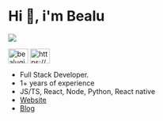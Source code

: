 
<h1 align="left">Hi 👋, i'm Bealu</h1>

![](https://komarev.com/ghpvc/?username=bealugirma23)
<p align="left">
<a href="https://twitter.com/bealugirma23" target="blank"><img align="center" src="https://raw.githubusercontent.com/rahuldkjain/github-profile-readme-generator/master/src/images/icons/Social/twitter.svg" alt="bealugirma23" height="30" width="40" /></a>
<a href="https://linkedin.com/in/https://www.linkedin.com/in/bealu-girma-09b574218/" target="blank"><img align="center" src="https://raw.githubusercontent.com/rahuldkjain/github-profile-readme-generator/master/src/images/icons/Social/linked-in-alt.svg" alt="https://www.linkedin.com/in/bealu-girma-09b574218/" height="30" width="40" /></a>
</p>

- Full Stack Developer.
- 1+ years of experience
- JS/TS, React, Node, Python, React native
- <a href="https://bealugirma.vercel.app/](https://bealugirma.vercel.app/">Website</a>
- <a href="https://blog-bealu.vercel.app/">Blog</a>



